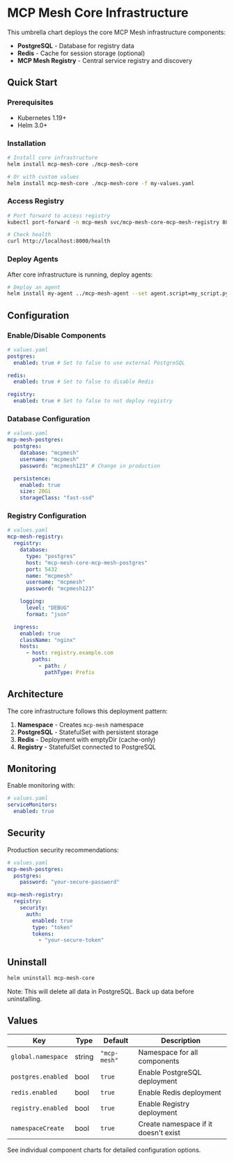 # MCP Mesh Core Infrastructure

This umbrella chart deploys the core MCP Mesh infrastructure components:

- **PostgreSQL** - Database for registry data
- **Redis** - Cache for session storage (optional)
- **MCP Mesh Registry** - Central service registry and discovery

## Quick Start

### Prerequisites

- Kubernetes 1.19+
- Helm 3.0+

### Installation

```bash
# Install core infrastructure
helm install mcp-mesh-core ./mcp-mesh-core

# Or with custom values
helm install mcp-mesh-core ./mcp-mesh-core -f my-values.yaml
```

### Access Registry

```bash
# Port forward to access registry
kubectl port-forward -n mcp-mesh svc/mcp-mesh-core-mcp-mesh-registry 8000:8000

# Check health
curl http://localhost:8000/health
```

### Deploy Agents

After core infrastructure is running, deploy agents:

```bash
# Deploy an agent
helm install my-agent ../mcp-mesh-agent --set agent.script=my_script.py
```

## Configuration

### Enable/Disable Components

```yaml
# values.yaml
postgres:
  enabled: true # Set to false to use external PostgreSQL

redis:
  enabled: true # Set to false to disable Redis

registry:
  enabled: true # Set to false to not deploy registry
```

### Database Configuration

```yaml
# values.yaml
mcp-mesh-postgres:
  postgres:
    database: "mcpmesh"
    username: "mcpmesh"
    password: "mcpmesh123" # Change in production

  persistence:
    enabled: true
    size: 20Gi
    storageClass: "fast-ssd"
```

### Registry Configuration

```yaml
# values.yaml
mcp-mesh-registry:
  registry:
    database:
      type: "postgres"
      host: "mcp-mesh-core-mcp-mesh-postgres"
      port: 5432
      name: "mcpmesh"
      username: "mcpmesh"
      password: "mcpmesh123"

    logging:
      level: "DEBUG"
      format: "json"

  ingress:
    enabled: true
    className: "nginx"
    hosts:
      - host: registry.example.com
        paths:
          - path: /
            pathType: Prefix
```

## Architecture

The core infrastructure follows this deployment pattern:

1. **Namespace** - Creates `mcp-mesh` namespace
2. **PostgreSQL** - StatefulSet with persistent storage
3. **Redis** - Deployment with emptyDir (cache-only)
4. **Registry** - StatefulSet connected to PostgreSQL

## Monitoring

Enable monitoring with:

```yaml
# values.yaml
serviceMonitors:
  enabled: true
```

## Security

Production security recommendations:

```yaml
# values.yaml
mcp-mesh-postgres:
  postgres:
    password: "your-secure-password"

mcp-mesh-registry:
  registry:
    security:
      auth:
        enabled: true
        type: "token"
        tokens:
          - "your-secure-token"
```

## Uninstall

```bash
helm uninstall mcp-mesh-core
```

Note: This will delete all data in PostgreSQL. Back up data before uninstalling.

## Values

| Key                | Type   | Default      | Description                          |
| ------------------ | ------ | ------------ | ------------------------------------ |
| `global.namespace` | string | `"mcp-mesh"` | Namespace for all components         |
| `postgres.enabled` | bool   | `true`       | Enable PostgreSQL deployment         |
| `redis.enabled`    | bool   | `true`       | Enable Redis deployment              |
| `registry.enabled` | bool   | `true`       | Enable Registry deployment           |
| `namespaceCreate`  | bool   | `true`       | Create namespace if it doesn't exist |

See individual component charts for detailed configuration options.
